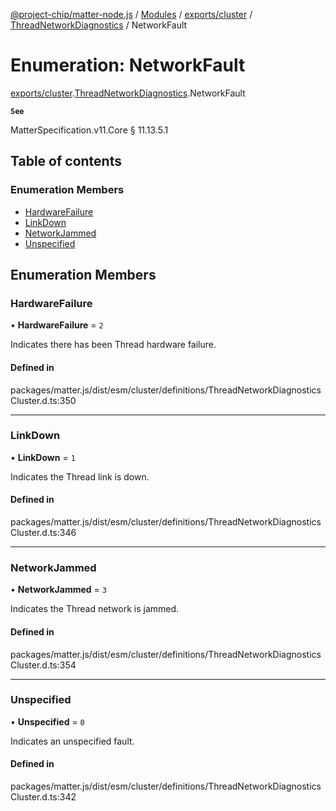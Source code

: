 [@project-chip/matter-node.js](../README.md) / [Modules](../modules.md) / [exports/cluster](../modules/exports_cluster.md) / [ThreadNetworkDiagnostics](../modules/exports_cluster.ThreadNetworkDiagnostics.md) / NetworkFault

# Enumeration: NetworkFault

[exports/cluster](../modules/exports_cluster.md).[ThreadNetworkDiagnostics](../modules/exports_cluster.ThreadNetworkDiagnostics.md).NetworkFault

**`See`**

MatterSpecification.v11.Core § 11.13.5.1

## Table of contents

### Enumeration Members

- [HardwareFailure](exports_cluster.ThreadNetworkDiagnostics.NetworkFault.md#hardwarefailure)
- [LinkDown](exports_cluster.ThreadNetworkDiagnostics.NetworkFault.md#linkdown)
- [NetworkJammed](exports_cluster.ThreadNetworkDiagnostics.NetworkFault.md#networkjammed)
- [Unspecified](exports_cluster.ThreadNetworkDiagnostics.NetworkFault.md#unspecified)

## Enumeration Members

### HardwareFailure

• **HardwareFailure** = ``2``

Indicates there has been Thread hardware failure.

#### Defined in

packages/matter.js/dist/esm/cluster/definitions/ThreadNetworkDiagnosticsCluster.d.ts:350

___

### LinkDown

• **LinkDown** = ``1``

Indicates the Thread link is down.

#### Defined in

packages/matter.js/dist/esm/cluster/definitions/ThreadNetworkDiagnosticsCluster.d.ts:346

___

### NetworkJammed

• **NetworkJammed** = ``3``

Indicates the Thread network is jammed.

#### Defined in

packages/matter.js/dist/esm/cluster/definitions/ThreadNetworkDiagnosticsCluster.d.ts:354

___

### Unspecified

• **Unspecified** = ``0``

Indicates an unspecified fault.

#### Defined in

packages/matter.js/dist/esm/cluster/definitions/ThreadNetworkDiagnosticsCluster.d.ts:342

